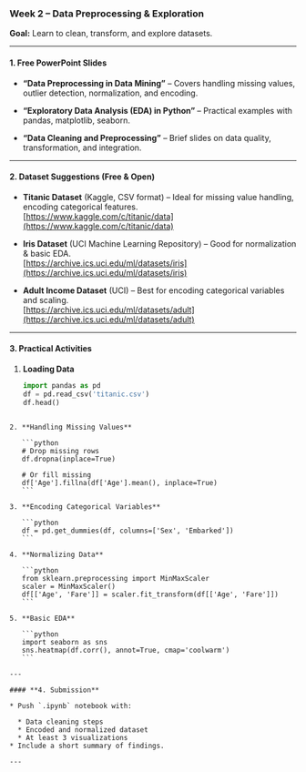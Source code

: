 ### Week 2 – Data Preprocessing & Exploration
**Goal:** Learn to clean, transform, and explore datasets.

---

#### **1. Free PowerPoint Slides**
- **“Data Preprocessing in Data Mining”** – Covers handling missing values, outlier detection, normalization, and encoding.  
  

- **“Exploratory Data Analysis (EDA) in Python”** – Practical examples with pandas, matplotlib, seaborn.  
  

- **“Data Cleaning and Preprocessing”** – Brief slides on data quality, transformation, and integration.  
 
---

#### **2. Dataset Suggestions (Free & Open)**
- **Titanic Dataset** (Kaggle, CSV format) – Ideal for missing value handling, encoding categorical features.  
  [https://www.kaggle.com/c/titanic/data](https://www.kaggle.com/c/titanic/data)  

- **Iris Dataset** (UCI Machine Learning Repository) – Good for normalization & basic EDA.  
  [https://archive.ics.uci.edu/ml/datasets/iris](https://archive.ics.uci.edu/ml/datasets/iris)  

- **Adult Income Dataset** (UCI) – Best for encoding categorical variables and scaling.  
  [https://archive.ics.uci.edu/ml/datasets/adult](https://archive.ics.uci.edu/ml/datasets/adult)

---

#### **3. Practical Activities**
1. **Loading Data**
   ```python
   import pandas as pd
   df = pd.read_csv('titanic.csv')
   df.head()
````

2. **Handling Missing Values**

   ```python
   # Drop missing rows
   df.dropna(inplace=True)

   # Or fill missing
   df['Age'].fillna(df['Age'].mean(), inplace=True)
   ```

3. **Encoding Categorical Variables**

   ```python
   df = pd.get_dummies(df, columns=['Sex', 'Embarked'])
   ```

4. **Normalizing Data**

   ```python
   from sklearn.preprocessing import MinMaxScaler
   scaler = MinMaxScaler()
   df[['Age', 'Fare']] = scaler.fit_transform(df[['Age', 'Fare']])
   ```

5. **Basic EDA**

   ```python
   import seaborn as sns
   sns.heatmap(df.corr(), annot=True, cmap='coolwarm')
   ```

---

#### **4. Submission**

* Push `.ipynb` notebook with:

  * Data cleaning steps
  * Encoded and normalized dataset
  * At least 3 visualizations
* Include a short summary of findings.

---

